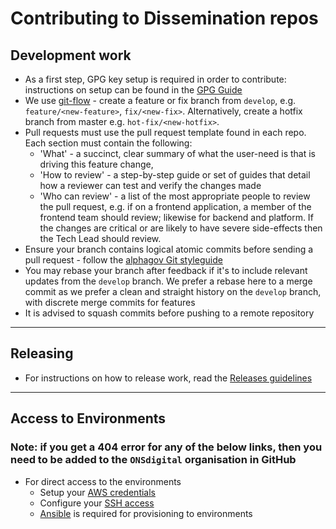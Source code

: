 # Contributing to Dissemination repos

## Development work

* As a first step, GPG key setup is required in order to contribute:
  instructions on setup can be found in the [GPG Guide](https://github.com/ONSdigital/dp-operations/blob/main/guides/gpg.md)
* We use [git-flow](https://www.atlassian.com/git/tutorials/comparing-workflows/gitflow-workflow) -
  create a feature or fix branch from `develop`, e.g. `feature/<new-feature>`, `fix/<new-fix>`. Alternatively, create a hotfix branch from master e.g. `hot-fix/<new-hotfix>`.
* Pull requests must use the pull request template found in each repo. Each section must contain the following:
  * 'What' - a succinct, clear summary of what the user-need is that is driving this feature change,
  * 'How to review' - a step-by-step guide or set of guides that detail how a reviewer can test and verify the changes made
  * 'Who can review' - a list of the most appropriate people to review the pull request,
    e.g. if on a frontend application, a member of the frontend team should review; likewise for backend and platform.
    If the changes are critical or are likely to have severe side-effects then the Tech Lead should review.
* Ensure your branch contains logical atomic commits before sending a pull request - follow the [alphagov Git styleguide](https://github.com/alphagov/styleguides/blob/master/git.md)
* You may rebase your branch after feedback if it's to include relevant updates from the `develop` branch. We prefer a rebase here to a merge commit as we
  prefer a clean and straight history on the `develop` branch, with discrete merge commits for features
* It is advised to squash commits before pushing to a remote repository

----

## Releasing

* For instructions on how to release work, read the [Releases guidelines](RELEASES.md)

----

## Access to Environments

### Note: if you get a 404 error for any of the below links, then you need to be added to the `ONSdigital` organisation in GitHub

* For direct access to the environments
  * Setup your [AWS credentials](AWS_CREDENTIALS.md)
  * Configure your [SSH access](https://github.com/ONSdigital/dp-operations/blob/main/guides/ssh-access.md)
  * [Ansible](https://github.com/ONSdigital/dp-ci/tree/master/ansible#prerequisites) is required for provisioning to environments
